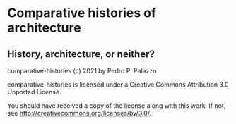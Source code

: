 # Comparative histories of architecture #

## History, architecture, or neither? ##

 comparative-histories (c) 2021 by Pedro P. Palazzo
 
 comparative-histories is licensed under a
 Creative Commons Attribution 3.0 Unported License.
 
 You should have received a copy of the license along with this
 work.  If not, see <http://creativecommons.org/licenses/by/3.0/>.
